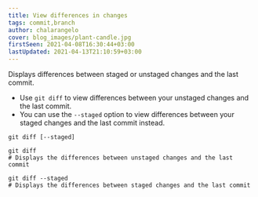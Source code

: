 ```yaml
---
title: View differences in changes
tags: commit,branch
author: chalarangelo
cover: blog_images/plant-candle.jpg
firstSeen: 2021-04-08T16:30:44+03:00
lastUpdated: 2021-04-13T21:10:59+03:00
---
```


Displays differences between staged or unstaged changes and the last commit.

- Use `git diff` to view differences between your unstaged changes and the last commit.
- You can use the `--staged` option to view differences between your staged changes and the last commit instead.

```shell
git diff [--staged]
```

```shell
git diff
# Displays the differences between unstaged changes and the last commit

git diff --staged
# Displays the differences between staged changes and the last commit
```
